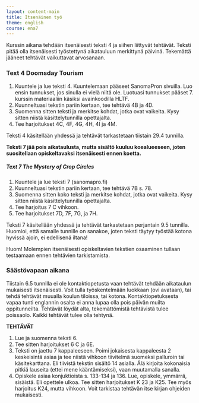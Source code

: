 ```yaml
---
layout: content-main
title: Itsenäinen työ
theme: english
course: ena7
---
```


Kurssin aikana tehdään itsenäisesti teksti 4 ja siihen liittyvät tehtävät. Teksti pitää olla itsenäisesti
työstettynä aikatauluun merkittynä päivinä. Tekemättä jääneet tehtävät vaikuttavat arvosanaan.

### Text 4 Doomsday Tourism

1. Kuuntele ja lue teksti 4. Kuuntelemaan pääseet SanomaPron sivuilla. Luo ensin tunnukset, jos sinulla ei vielä niitä
ole. Luotuasi tunnukset pääset 7. kurssin materiaaliin käsiksi avainkoodilla HLTF.
2. Kuunneltuasi tekstin pariin kertaan, tee tehtävä 4B ja 4D.
3. Suomenna sitten teksti ja merkitse kohdat, jotka ovat vaikeita. Kysy sitten niistä käsittelytunnilla opettajalta.
4. Tee harjoitukset 4C, 4F, 4G, 4H, 4I ja 4M.

Teksti 4 käsitellään yhdessä ja tehtävät tarkastetaan tiistain 29.4 tunnilla.

**Teksti 7 jää pois aikataulusta, mutta sisältö kuuluu koealueeseen, joten suositellaan opiskeltavaksi itsenäisesti
ennen koetta.**

##### Text 7 The Mystery of Crop Circles

1. Kuuntele ja lue teksti 7 (sanomapro.fi)
2. Kuunneltuasi tekstin pariin kertaan, tee tehtävä 7B s. 78.
3. Suomenna sitten koko teksti ja merkitse kohdat, jotka ovat vaikeita. Kysy sitten niistä käsittelytunnilla
opettajalta.
4. Tee harjoitus 7 C vihkoon.
5. Tee harjoitukset 7D, 7F, 7G, ja 7H.

Teksti 7 käsitellään yhdessä ja tehtävät tarkastetaan perjantain 9.5 tunnilla. Huomioi, että samalle tunnille on
sanakoe, joten teksti täytyy työstää kotona hyvissä ajoin, ei edellisenä iltana!

Huom! Molempien itsenäisesti opiskeltavien tekstien osaaminen tullaan testaamaan ennen tehtävien tarkistamista.

### Säästövapaan aikana

Tiistain 6.5 tunnilla ei ole kontaktiopetusta vaan tehtävät tehdään aikataulun mukaisesti itsenäisesti. Voit tulla
työskentelmään luokkaan (ovi avataan), tai tehdä tehtävät muualla koulun tiloissa, tai kotona. Kontaktiopetuksesta vapaa
tunti englannin osalta ei anna lupaa olla pois päivän muilta oppitunneilta. Tehtävät löydät alta, tekemättömistä
tehtävistä tulee poissaolo. Kaikki tehtävät tulee olla tehtynä.

**TEHTÄVÄT**

1. Lue ja suomenna teksti 6.
2. Tee sitten harjoitukset 6 C ja 6E.
3. Teksti on jaettu 7 kappaleeseen. Poimi jokaisesta kappaleesta 2 keskeisintä asiaa ja tee niistä vihkoon tiivitelmä
suomeksi palluroin tai käsitekarttana. Eli tiivistä tekstin sisältö 14 asialla. Älä kirjoita kokonaisia pitkiä lauseita
(ettei mene kääntämiseksi), vaan muutamalla sanalla.
4. Opiskele asiaa konjuktioista s. 133-134 ja 136. Lue, opiskele, ymmärrä, sisäistä. Eli opettele ulkoa. Tee sitten
harjoitukset K 23 ja K25. Tee myös harjoitus K24, mutta vihkoon. Voit tarkistaa tehtävän itse kirjan ohjeiden mukaisesti.

